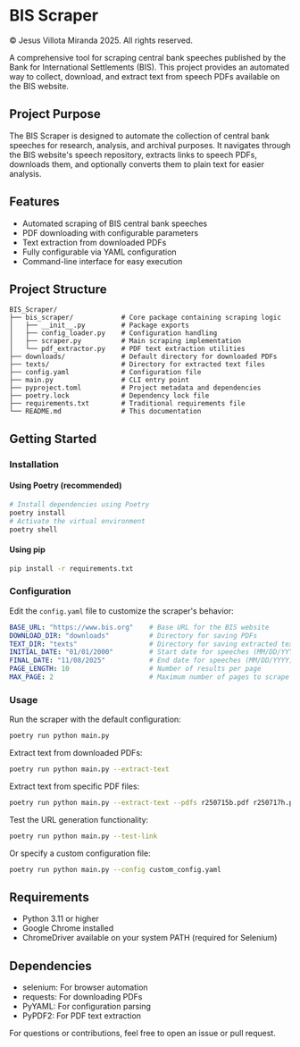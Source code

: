 # BIS Scraper

© Jesus Villota Miranda 2025. All rights reserved.

A comprehensive tool for scraping central bank speeches published by the Bank for International Settlements (BIS). This project provides an automated way to collect, download, and extract text from speech PDFs available on the BIS website.

## Project Purpose

The BIS Scraper is designed to automate the collection of central bank speeches for research, analysis, and archival purposes. It navigates through the BIS website's speech repository, extracts links to speech PDFs, downloads them, and optionally converts them to plain text for easier analysis.

## Features

- Automated scraping of BIS central bank speeches
- PDF downloading with configurable parameters
- Text extraction from downloaded PDFs
- Fully configurable via YAML configuration
- Command-line interface for easy execution

## Project Structure

```
BIS_Scraper/
├── bis_scraper/            # Core package containing scraping logic
│   ├── __init__.py         # Package exports
│   ├── config_loader.py    # Configuration handling
│   ├── scraper.py          # Main scraping implementation
│   └── pdf_extractor.py    # PDF text extraction utilities
├── downloads/              # Default directory for downloaded PDFs
├── texts/                  # Directory for extracted text files
├── config.yaml             # Configuration file
├── main.py                 # CLI entry point
├── pyproject.toml          # Project metadata and dependencies
├── poetry.lock             # Dependency lock file
├── requirements.txt        # Traditional requirements file
└── README.md               # This documentation
```

## Getting Started

### Installation

#### Using Poetry (recommended)
```bash
# Install dependencies using Poetry
poetry install
# Activate the virtual environment
poetry shell
```

#### Using pip
```bash
pip install -r requirements.txt
```

### Configuration

Edit the `config.yaml` file to customize the scraper's behavior:

```yaml
BASE_URL: "https://www.bis.org"    # Base URL for the BIS website
DOWNLOAD_DIR: "downloads"          # Directory for saving PDFs
TEXT_DIR: "texts"                  # Directory for saving extracted text files
INITIAL_DATE: "01/01/2000"         # Start date for speeches (MM/DD/YYYY)
FINAL_DATE: "11/08/2025"           # End date for speeches (MM/DD/YYYY)
PAGE_LENGTH: 10                    # Number of results per page
MAX_PAGE: 2                        # Maximum number of pages to scrape
```

### Usage

Run the scraper with the default configuration:

```bash
poetry run python main.py
```

Extract text from downloaded PDFs:

```bash
poetry run python main.py --extract-text
```

Extract text from specific PDF files:

```bash
poetry run python main.py --extract-text --pdfs r250715b.pdf r250717h.pdf
```

Test the URL generation functionality:

```bash
poetry run python main.py --test-link
```

Or specify a custom configuration file:

```bash
poetry run python main.py --config custom_config.yaml
```


## Requirements

- Python 3.11 or higher
- Google Chrome installed
- ChromeDriver available on your system PATH (required for Selenium)

## Dependencies

- selenium: For browser automation
- requests: For downloading PDFs
- PyYAML: For configuration parsing
- PyPDF2: For PDF text extraction

For questions or contributions, feel free to open an issue or pull request.
